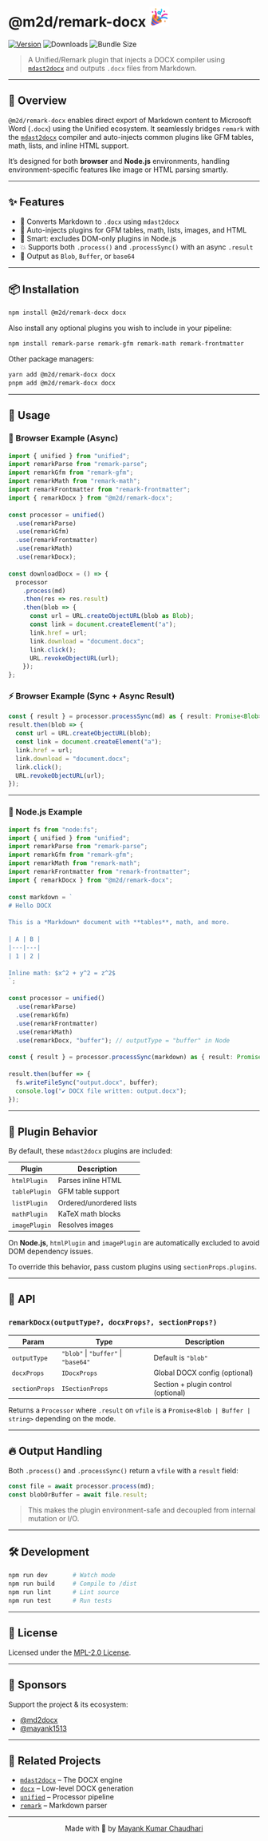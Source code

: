 # @m2d/remark-docx <img src="https://raw.githubusercontent.com/mayank1513/mayank1513/main/popper.png" height="40"/>

[![Version](https://img.shields.io/npm/v/@m2d/remark-docx?color=green)](https://www.npmjs.com/package/@m2d/remark-docx)
![Downloads](https://img.shields.io/npm/d18m/@m2d/remark-docx)
![Bundle Size](https://img.shields.io/bundlephobia/minzip/@m2d/remark-docx)

> A Unified/Remark plugin that injects a DOCX compiler using [`mdast2docx`](https://github.com/md2docx/mdast2docx) and outputs `.docx` files from Markdown.

---

## 🧭 Overview

`@m2d/remark-docx` enables direct export of Markdown content to Microsoft Word (`.docx`) using the Unified ecosystem. It seamlessly bridges `remark` with the [`mdast2docx`](https://github.com/md2docx/mdast2docx) compiler and auto-injects common plugins like GFM tables, math, lists, and inline HTML support.

It’s designed for both **browser** and **Node.js** environments, handling environment-specific features like image or HTML parsing smartly.

---

## ✨ Features

- 📄 Converts Markdown to `.docx` using `mdast2docx`
- 🔌 Auto-injects plugins for GFM tables, math, lists, images, and HTML
- 🧠 Smart: excludes DOM-only plugins in Node.js
- 💥 Supports both `.process()` and `.processSync()` with an async `.result`
- 🔄 Output as `Blob`, `Buffer`, or `base64`

---

## 📦 Installation

```bash
npm install @m2d/remark-docx docx
```

Also install any optional plugins you wish to include in your pipeline:

```bash
npm install remark-parse remark-gfm remark-math remark-frontmatter
```

Other package managers:

```bash
yarn add @m2d/remark-docx docx
pnpm add @m2d/remark-docx docx
```

---

## 🚀 Usage

### 🔗 Browser Example (Async)

```ts
import { unified } from "unified";
import remarkParse from "remark-parse";
import remarkGfm from "remark-gfm";
import remarkMath from "remark-math";
import remarkFrontmatter from "remark-frontmatter";
import { remarkDocx } from "@m2d/remark-docx";

const processor = unified()
  .use(remarkParse)
  .use(remarkGfm)
  .use(remarkFrontmatter)
  .use(remarkMath)
  .use(remarkDocx);

const downloadDocx = () => {
  processor
    .process(md)
    .then(res => res.result)
    .then(blob => {
      const url = URL.createObjectURL(blob as Blob);
      const link = document.createElement("a");
      link.href = url;
      link.download = "document.docx";
      link.click();
      URL.revokeObjectURL(url);
    });
};
```

### ⚡ Browser Example (Sync + Async Result)

```ts
const { result } = processor.processSync(md) as { result: Promise<Blob> };
result.then(blob => {
  const url = URL.createObjectURL(blob);
  const link = document.createElement("a");
  link.href = url;
  link.download = "document.docx";
  link.click();
  URL.revokeObjectURL(url);
});
```

---

### 🐢 Node.js Example

```ts
import fs from "node:fs";
import { unified } from "unified";
import remarkParse from "remark-parse";
import remarkGfm from "remark-gfm";
import remarkMath from "remark-math";
import remarkFrontmatter from "remark-frontmatter";
import { remarkDocx } from "@m2d/remark-docx";

const markdown = `
# Hello DOCX

This is a *Markdown* document with **tables**, math, and more.

| A | B |
|---|---|
| 1 | 2 |

Inline math: $x^2 + y^2 = z^2$
`;

const processor = unified()
  .use(remarkParse)
  .use(remarkGfm)
  .use(remarkFrontmatter)
  .use(remarkMath)
  .use(remarkDocx, "buffer"); // outputType = "buffer" in Node

const { result } = processor.processSync(markdown) as { result: Promise<Buffer> };

result.then(buffer => {
  fs.writeFileSync("output.docx", buffer);
  console.log("✔ DOCX file written: output.docx");
});
```

---

## 🧩 Plugin Behavior

By default, these `mdast2docx` plugins are included:

| Plugin        | Description             |
| ------------- | ----------------------- |
| `htmlPlugin`  | Parses inline HTML      |
| `tablePlugin` | GFM table support       |
| `listPlugin`  | Ordered/unordered lists |
| `mathPlugin`  | KaTeX math blocks       |
| `imagePlugin` | Resolves images         |

On **Node.js**, `htmlPlugin` and `imagePlugin` are automatically excluded to avoid DOM dependency issues.

To override this behavior, pass custom plugins using `sectionProps.plugins`.

---

## 📘 API

### `remarkDocx(outputType?, docxProps?, sectionProps?)`

| Param          | Type                                 | Description                         |
| -------------- | ------------------------------------ | ----------------------------------- |
| `outputType`   | `"blob"` \| `"buffer"` \| `"base64"` | Default is `"blob"`                 |
| `docxProps`    | `IDocxProps`                         | Global DOCX config (optional)       |
| `sectionProps` | `ISectionProps`                      | Section + plugin control (optional) |

Returns a `Processor` where `.result` on `vfile` is a `Promise<Blob | Buffer | string>` depending on the mode.

---

## 🔥 Output Handling

Both `.process()` and `.processSync()` return a `vfile` with a `result` field:

```ts
const file = await processor.process(md);
const blobOrBuffer = await file.result;
```

> This makes the plugin environment-safe and decoupled from internal mutation or I/O.

---

## 🛠 Development

```bash
npm run dev       # Watch mode
npm run build     # Compile to /dist
npm run lint      # Lint source
npm run test      # Run tests
```

---

## 📄 License

Licensed under the [MPL-2.0 License](https://www.mozilla.org/en-US/MPL/2.0/).

---

## 💖 Sponsors

Support the project & its ecosystem:

- [@md2docx](https://github.com/sponsors/md2docx)
- [@mayank1513](https://github.com/sponsors/mayank1513)

---

## 🔗 Related Projects

- [`mdast2docx`](https://github.com/md2docx/mdast2docx) – The DOCX engine
- [`docx`](https://github.com/dolanmiu/docx) – Low-level DOCX generation
- [`unified`](https://unifiedjs.com) – Processor pipeline
- [`remark`](https://github.com/remarkjs/remark) – Markdown parser

---

<p align="center">Made with 💖 by <a href="https://mayank-chaudhari.vercel.app" target="_blank">Mayank Kumar Chaudhari</a></p>
